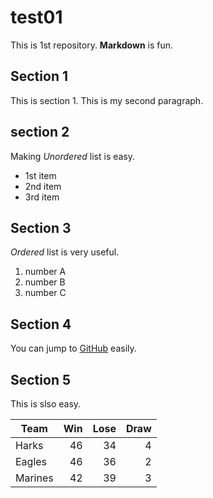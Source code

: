 # test01
 
This is 1st repository.
**Markdown** is fun.

## Section 1
This is section 1.
This is my second paragraph.

## section 2
Making *Unordered* list is easy.

- 1st item
- 2nd item
- 3rd item


## Section 3
*Ordered* list is very useful.

1. number A
2. number B
3. number C


## Section 4

You can jump to [GitHub](https://github.com) easily.

## Section 5

This is slso easy.

|Team   | Win | Lose | Draw |
|-------|----:|-----:|-----:|
|Harks  |   46|    34|     4|
|Eagles |   46|    36|     2|
|Marines|   42|    39|     3|